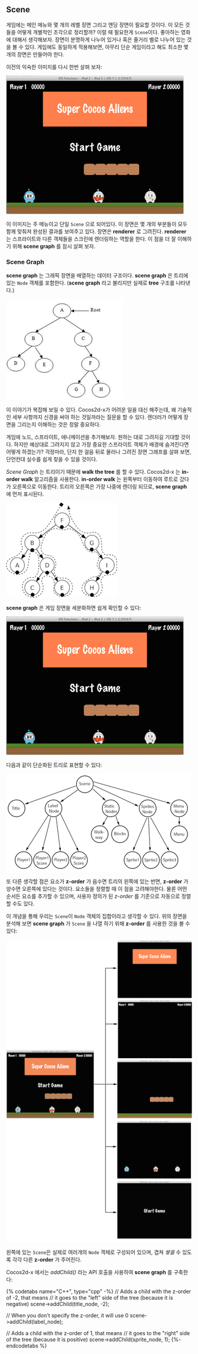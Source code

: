 ## Scene
게임에는 메인 메뉴와 몇 개의 레벨 장면 그리고 엔딩 장면이 필요할 것이다. 이 모든 것들을 어떻게 개별적인 조각으로 정리할까? 이럴 때 필요한게 `Scene`이다. 좋아하는 영화에 대해서 생각해보자. 장면이 분명하게 나누어 있거나 혹은 줄거리 별로 나누어 있는 것을 볼 수 있다. 게임에도 동일하게 적용해보면, 아무리 단순 게임이라고 해도 최소한 몇 개의 장면은 만들어야 한다. 

이전의 익숙한 이미지를 다시 한번 살펴 보자:

![](basic_concepts-img/2n_main.png "")

이 이미지는 주 메뉴이고 단일 `Scene` 으로 되어있다. 이 장면은 몇 개의 부분들이 모두 함께 맞춰져 완성된 결과를 보여주고 있다. 장면은 __renderer__ 로 그려진다. __renderer__ 는 스프라이트와 다른 객체들을 스크린에 렌더링하는 역할을 한다. 이 점을 더 잘 이해하기 위해 __scene graph__ 를 잠시 살펴 보자.

### Scene Graph
__scene graph__ 는 그래픽 장면을 배열하는 데이터 구조이다. __scene graph__ 은 트리에 있는 `Node` 객체를 포함한다. (__scene graph__ 라고 불리지만 실제로 __tree__ 구조를 나타낸다.)

![](basic_concepts-img/tree.jpg "Simple Tree")

이 이야기가 복잡해 보일 수 있다. Cocos2d-x가 어려운 일을 대신 해주는데, 왜 기술적인 세부 사항까지 신경을 써야 하는 것일까라는 질문을 할 수 있다. 렌더러가 어떻게 장면을 그리는지 이해하는 것은 정말 중요하다.

게임에 노드, 스프라이트, 애니메이션을 추가해보자. 원하는 대로 그려지길 기대할 것이다. 하지만 예상대로 그려지지 않고 가장 중요한 스프라이트 객체가 배경에 숨겨진다면 어떻게 하겠는가? 걱정마라, 단지 한 걸음 뒤로 물러나 그려진 장면 그래프를 살펴 보면, 단언컨대 실수를 쉽게 찾을 수 있을 것이다.

_Scene Graph_ 는 트리이기 때문에 __walk the tree__ 를 할 수 있다.  Cocos2d-x 는 __in-order walk__ 알고리즘을 사용한다. __in-order walk__ 는 왼쪽부터 이동하여 루트로 갔다가 오른쪽으로 이동한다. 트리의 오른쪽은 가장 나중에 렌더링 되므로, __scene graph__ 에 먼저 표시된다.

![](basic_concepts-img/in-order-walk.png "in-order walk")

__scene graph__ 은 게임 장면을 세분화하면 쉽게 확인할 수 있다:

![](basic_concepts-img/2n_main.png "")

다음과 같이 단순화된 트리로 표현할 수 있다:

![](basic_concepts-img/2n_mainScene-sceneGraph.png "")

또 다른 생각할 점은 요소가 __z-order__ 가 음수면 트리의 왼쪽에 있는 반면, __z-order__ 가 양수면  오른쪽에 있다는 것이다. 요소들을 정렬할 때 이 점을 고려해야한다. 물론 어떤 순서든 요소를 추가할 수 있으며, 사용자 정의가 된 _z-order_ 를 기준으로 자동으로 정렬할 수도 있다.

이 개념을 통해 우리는 `Scene`이 `Node` 객체의 집합이라고 생각할 수 있다. 위의 장면을 분석해 보면 __scene graph__ 가 `Scene` 을 나열 하기 위해 __z-order__ 를 사용한 것을 볼 수 있다:

![](basic_concepts-img/layers.png "")

왼쪽에 있는 `Scene`은 실제로 여러개의 `Node` 객체로 구성되어 있으며, 겹쳐 *쌓을* 수 있도록 각각 다른 __z-order__ 가 주어진다.

Cocos2d-x 에서는 *addChild()* 라는 API 호출을 사용하여 __scene graph__ 를 구축한다:

{% codetabs name="C++", type="cpp" -%}
// Adds a child with the z-order of -2, that means
// it goes to the "left" side of the tree (because it is negative)
scene->addChild(title_node, -2);

// When you don't specify the z-order, it will use 0
scene->addChild(label_node);

// Adds a child with the z-order of 1, that means
// it goes to the "right" side of the tree (because it is positive)
scene->addChild(sprite_node, 1);
{%- endcodetabs %}
